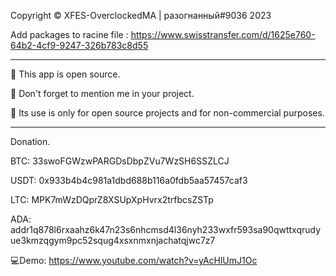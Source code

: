 Copyright © XFES-OverclockedMA | разогнанный#9036 2023

Add packages to racine file :  https://www.swisstransfer.com/d/1625e760-64b2-4cf9-9247-326b783c8d55

------------------

🗽 This app is open source.

🐉 Don't forget to mention me in your project.

🐍 Its use is only for open source projects and for non-commercial purposes.

------------------

Donation.

BTC: 33swoFGWzwPARGDsDbpZVu7WzSH6SSZLCJ

USDT: 0x933b4b4c981a1dbd688b116a0fdb5aa57457caf3

LTC: MPK7mWzDQprZ8XSUpXpHvrx2trfbcsZSTp

ADA: addr1q878l6rxaahz6k47n23s6nhcmsd4l36nyh233wxfr593sa90qwttxqrudyue3kmzqgym9pc52squg4xsxnmxnjachatqjwc7z7

💻Demo: https://www.youtube.com/watch?v=yAcHlUmJ1Oc
